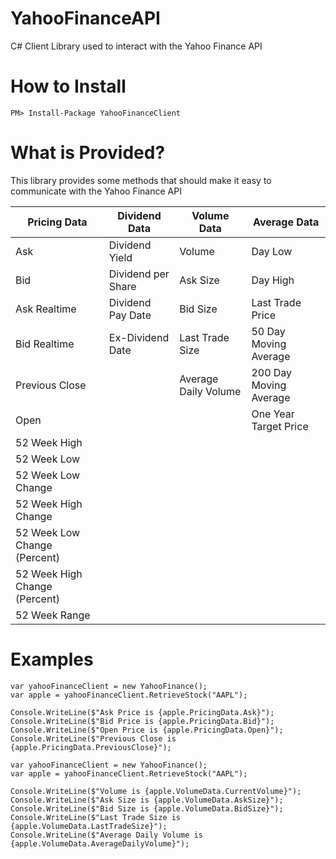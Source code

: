 # YahooFinanceAPI

C# Client Library used to interact with the Yahoo Finance API

<h1>How to Install</h1>

`PM> Install-Package YahooFinanceClient`

<h1>What is Provided?</h1>

This library provides some methods that should make it easy to communicate with the Yahoo Finance API

| Pricing Data                  | Dividend Data      | Volume Data          | Average Data           |
|-------------------------------|--------------------|----------------------|------------------------|
| Ask                           | Dividend Yield     | Volume               | Day Low                |
| Bid                           | Dividend per Share | Ask Size             | Day High               |
| Ask Realtime                  | Dividend Pay Date  | Bid Size             | Last Trade Price       |
| Bid Realtime                  | Ex-Dividend Date   | Last Trade Size      | 50 Day Moving Average  |
| Previous Close                |                    | Average Daily Volume | 200 Day Moving Average |
| Open                          |                    |                      | One Year Target Price  |
| 52 Week High                  |                    |                      |                        |
| 52 Week Low                   |                    |                      |                        |
| 52 Week Low Change            |                    |                      |                        |
| 52 Week High Change           |                    |                      |                        |
| 52 Week Low Change (Percent)  |                    |                      |                        |
| 52 Week High Change (Percent) |                    |                      |                        |
| 52 Week Range                 |                    |                      |                        |

<h1>Examples</h1>

````
var yahooFinanceClient = new YahooFinance();
var apple = yahooFinanceClient.RetrieveStock("AAPL");

Console.WriteLine($"Ask Price is {apple.PricingData.Ask}");
Console.WriteLine($"Bid Price is {apple.PricingData.Bid}");
Console.WriteLine($"Open Price is {apple.PricingData.Open}");
Console.WriteLine($"Previous Close is {apple.PricingData.PreviousClose}");
````

````
var yahooFinanceClient = new YahooFinance();
var apple = yahooFinanceClient.RetrieveStock("AAPL");

Console.WriteLine($"Volume is {apple.VolumeData.CurrentVolume}");
Console.WriteLine($"Ask Size is {apple.VolumeData.AskSize}");
Console.WriteLine($"Bid Size is {apple.VolumeData.BidSize}");
Console.WriteLine($"Last Trade Size is {apple.VolumeData.LastTradeSize}");
Console.WriteLine($"Average Daily Volume is {apple.VolumeData.AverageDailyVolume}");
````            
